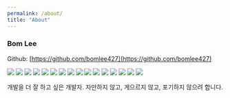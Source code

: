 ```yaml
---
permalink: /about/
title: "About"
---
```


### Bom Lee
Github: [https://github.com/bomlee427](https://github.com/bomlee427)

<img src="https://img.shields.io/badge/java-007396?style=for-the-badge&logo=java&logoColor=white&style=ShieldStyle"> <img src="https://img.shields.io/badge/kotlin-7F52FF?style=for-the-badge&logo=kotlin&logoColor=white&style=ShieldStyle"> <img src="https://img.shields.io/badge/spring boot-6DB33F?style=for-the-badge&logo=springboot&logoColor=white&style=ShieldStyle"> <img src="https://img.shields.io/badge/Open API-85EA2D?style=for-the-badge&logo=swagger&logoColor=black&style=ShieldStyle"> <img src="https://img.shields.io/badge/javascript-F7DF1E?style=for-the-badge&logo=javascript&logoColor=black&style=ShieldStyle"> <img src="https://img.shields.io/badge/mysql-4479A1?style=for-the-badge&logo=mysql&logoColor=white&style=ShieldStyle"> <img src="https://img.shields.io/badge/git-F05032?style=for-the-badge&logo=git&logoColor=white&style=ShieldStyle"> <img src="https://img.shields.io/badge/github-181717?style=for-the-badge&logo=github&logoColor=white&style=ShieldStyle"> <img src="https://img.shields.io/badge/github actions-2088FF?style=for-the-badge&logo=githubactions&logoColor=white&style=ShieldStyle"> <img src="https://img.shields.io/badge/docker-2496ED?style=for-the-badge&logo=docker&logoColor=white&style=ShieldStyle"> <img src="https://img.shields.io/badge/aws-232F3E?style=for-the-badge&logo=amazonaws&logoColor=white&style=ShieldStyle"> <img src="https://img.shields.io/badge/gcp-4285F4?style=for-the-badge&logo=googlecloud&logoColor=white&style=ShieldStyle"> <img src="https://img.shields.io/badge/linux-FCC624?style=for-the-badge&logo=linux&logoColor=black&style=ShieldStyle"> <img src="https://img.shields.io/badge/php-777BB4?style=for-the-badge&logo=php&logoColor=white&style=ShieldStyle"> <img src="https://img.shields.io/badge/html5-E34F26?style=for-the-badge&logo=html5&logoColor=white&style=ShieldStyle"> <img src="https://img.shields.io/badge/css3-1572B6?style=for-the-badge&logo=css3&logoColor=white&style=ShieldStyle">

개발을 더 잘 하고 싶은 개발자.
자만하지 않고, 게으르지 않고, 포기하지 않으려 합니다.
